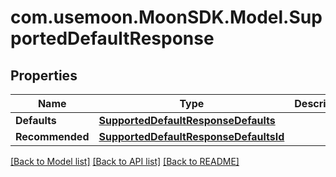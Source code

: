 # com.usemoon.MoonSDK.Model.SupportedDefaultResponse

## Properties

| Name            | Type                                                                            | Description | Notes |
| --------------- | ------------------------------------------------------------------------------- | ----------- | ----- |
| **Defaults**    | [**SupportedDefaultResponseDefaults**](SupportedDefaultResponseDefaults.md)     |             |       |
| **Recommended** | [**SupportedDefaultResponseDefaultsId**](SupportedDefaultResponseDefaultsId.md) |             |       |

[\[Back to Model list\]](./#documentation-for-models) [\[Back to API list\]](./#documentation-for-api-endpoints) [\[Back to README\]](./)
